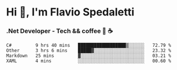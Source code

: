 # Hi 👋, I'm Flavio Spedaletti
### .Net Developer - Tech && coffee 🤖 ☕

<!--START_SECTION:waka-->
```text
C#         9 hrs 40 mins   ██████████████████▒░░░░░░   72.79 % 
Other      3 hrs 6 mins    █████▓░░░░░░░░░░░░░░░░░░░   23.32 % 
Markdown   25 mins         ▓░░░░░░░░░░░░░░░░░░░░░░░░   03.21 % 
XAML       4 mins          ░░░░░░░░░░░░░░░░░░░░░░░░░   00.60 % 
```
<!--END_SECTION:waka-->

<!--
[![Top Langs](https://github-readme-stats.vercel.app/api/top-langs/?username=flaviospedaletti&layout=compact&theme=radical)](https://github.com/anuraghazra/github-readme-stats)
-->

<!--
**FlavioSpedaletti/FlavioSpedaletti** is a ✨ _special_ ✨ repository because its `README.md` (this file) appears on your GitHub profile.

Here are some ideas to get you started:

- 🔭 I’m currently working on ...
- 🌱 I’m currently learning ...
- 👯 I’m looking to collaborate on ...
- 🤔 I’m looking for help with ...
- 💬 Ask me about ...
- 📫 How to reach me: ...
- 😄 Pronouns: ...
- ⚡ Fun fact: ...
-->
